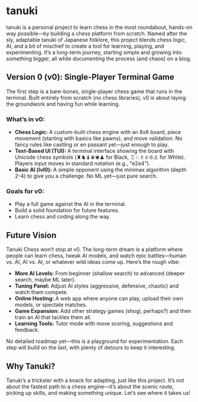 # tanuki

tanuki is a personal project to learn chess in the most roundabout, hands-on way possible—by building a chess platform from scratch. Named after the sly, adaptable tanuki of Japanese folklore, this project blends chess logic, AI, and a bit of mischief to create a tool for learning, playing, and experimenting. It’s a long-term journey, starting simple and growing into something bigger, all while documenting the process (and chaos) on a blog.

## Version 0 (v0): Single-Player Terminal Game
The first step is a bare-bones, single-player chess game that runs in the terminal. Built entirely from scratch (no chess libraries), v0 is about laying the groundwork and having fun while learning.

### What’s in v0:
- **Chess Logic:** A custom-built chess engine with an 8x8 board, piece movement (starting with basics like pawns), and move validation. No fancy rules like castling or en passant yet—just enough to play.
- **Text-Based UI (TUI):** A terminal interface showing the board with Unicode chess symbols (♜♞♝♛♚♟ for Black, ♖♘♗♕♔♙ for White). Players input moves in standard notation (e.g., "e2e4").
- **Basic AI (lvl0):** A simple opponent using the minimax algorithm (depth 2-4) to give you a challenge. No ML yet—just pure search.

### Goals for v0:
- Play a full game against the AI in the terminal.
- Build a solid foundation for future features.
- Learn chess and coding along the way.

## Future Vision
Tanuki Chess won’t stop at v0. The long-term dream is a platform where people can learn chess, tweak AI models, and watch epic battles—human vs. AI, AI vs. AI, or whatever wild ideas come up. Here’s the rough vibe:

- **More AI Levels:** From beginner (shallow search) to advanced (deeper search, maybe ML later).
- **Tuning Panel:** Adjust AI styles (aggressive, defensive, chaotic) and watch them compete.
- **Online Hosting:** A web app where anyone can play, upload their own models, or spectate matches.
- **Game Expansion:** Add other strategy games (shogi, perhaps?) and then train an AI that tackles them all.
- **Learning Tools:** Tutor mode with move scoring, suggestions and feedback.

No detailed roadmap yet—this is a playground for experimentation. Each step will build on the last, with plenty of detours to keep it interesting.

## Why Tanuki?
Tanuki’s a trickster with a knack for adapting, just like this project. It’s not about the fastest path to a chess engine—it’s about the scenic route, picking up skills, and making something unique. Let’s see where it takes us!
